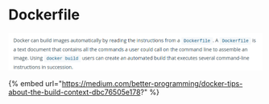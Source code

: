 # Dockerfile

![](../../.gitbook/assets/image%20%2811%29.png)

{% embed url="https://medium.com/better-programming/docker-tips-about-the-build-context-dbc76505e178?" %}



